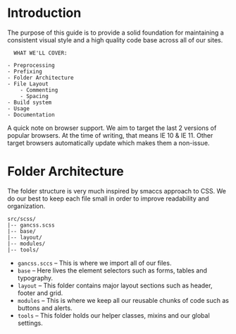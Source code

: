 

# Introduction

The purpose of this guide is to provide a solid foundation for maintaining a consistent visual style and a high quality code base across all of our sites.

      WHAT WE'LL COVER:

    - Preprocessing
    - Prefixing
    - Folder Architecture
    - File Layout
        - Commenting
        - Spacing
    - Build system
    - Usage
    - Documentation

A quick note on browser support. We aim to target the last 2 versions of popular browsers. At the time of writing, that means IE 10 & IE 11. Other target browsers automatically update which makes them a non-issue.

# Folder Architecture

The folder structure is very much inspired by smaccs approach to CSS. We do our best to keep each file small in order to improve readability and organization.

    src/scss/
    |-- gancss.scss
    |-- base/
    |-- layout/
    |-- modules/
    |-- tools/

- `gancss.sccs` – This is where we import all of our files.
- `base` – Here lives the element selectors such as forms, tables and typography.
- `layout` – This folder contains major layout sections such as header, footer and grid.
- `modules` – This is where we keep all our reusable chunks of code such as buttons and alerts.
- `tools` – This folder holds our helper classes, mixins and our global settings.